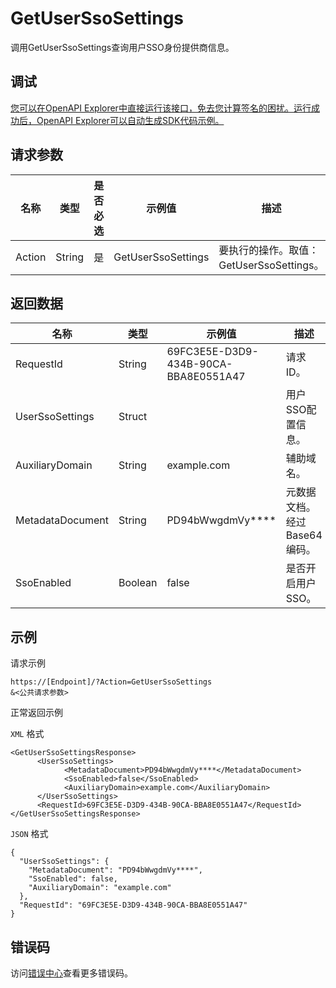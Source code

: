 # GetUserSsoSettings

调用GetUserSsoSettings查询用户SSO身份提供商信息。

## 调试

[您可以在OpenAPI Explorer中直接运行该接口，免去您计算签名的困扰。运行成功后，OpenAPI Explorer可以自动生成SDK代码示例。](https://api.aliyun.com/#product=Ims&api=GetUserSsoSettings&type=RPC&version=2019-08-15)

## 请求参数

|名称|类型|是否必选|示例值|描述|
|--|--|----|---|--|
|Action|String|是|GetUserSsoSettings|要执行的操作。取值：GetUserSsoSettings。 |

## 返回数据

|名称|类型|示例值|描述|
|--|--|---|--|
|RequestId|String|69FC3E5E-D3D9-434B-90CA-BBA8E0551A47|请求ID。 |
|UserSsoSettings|Struct| |用户SSO配置信息。 |
|AuxiliaryDomain|String|example.com|辅助域名。 |
|MetadataDocument|String|PD94bWwgdmVy\*\*\*\*|元数据文档。经过Base64编码。 |
|SsoEnabled|Boolean|false|是否开启用户SSO。 |

## 示例

请求示例

```
https://[Endpoint]/?Action=GetUserSsoSettings
&<公共请求参数>
```

正常返回示例

`XML` 格式

```
<GetUserSsoSettingsResponse>
	  <UserSsoSettings>
		    <MetadataDocument>PD94bWwgdmVy****</MetadataDocument>
		    <SsoEnabled>false</SsoEnabled>
		    <AuxiliaryDomain>example.com</AuxiliaryDomain>
	  </UserSsoSettings>
	  <RequestId>69FC3E5E-D3D9-434B-90CA-BBA8E0551A47</RequestId>
</GetUserSsoSettingsResponse>
```

`JSON` 格式

```
{
  "UserSsoSettings": {
    "MetadataDocument": "PD94bWwgdmVy****",
    "SsoEnabled": false,
    "AuxiliaryDomain": "example.com"
  },
  "RequestId": "69FC3E5E-D3D9-434B-90CA-BBA8E0551A47"
}
```

## 错误码

访问[错误中心](https://error-center.alibabacloud.com/status/product/Ims)查看更多错误码。

